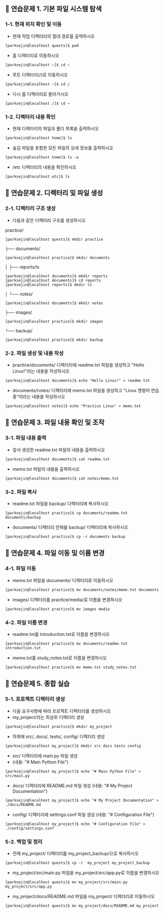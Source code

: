 ## 📁 연습문제 1. 기본 파일 시스템 탐색
### 1-1. 현재 위치 확인 및 이동
- 현재 작업 디렉터리의 절대 경로를 출력하시오
```shell
[parksejin@localhost quests]$ pwd
```
- 홈 디렉터리로 이동하시오
```shell
[parksejin@localhost ~]$ cd ~
```
- 루트 디렉터리(/)로 이동하시오
```shell
[parksejin@localhost ~]$ cd /
```
- 다시 홈 디렉터리로 돌아가시오
```shell
[parksejin@localhost /]$ cd ~
```
### 1-2. 디렉터리 내용 확인
- 현재 디렉터리의 파일과 폴더 목록을 출력하시오
```shell
[parksejin@localhost home]$ ls
```
- 숨김 파일을 포함한 모든 파일의 상세 정보를 출력하시오
```shell
[parksejin@localhost home]$ ls -a
```
- /etc 디렉터리의 내용을 확인하시오
```shell
[parksejin@localhost etc]$ ls
```
## 📁 연습문제 2. 디렉터리 및 파일 생성
### 2-1. 디렉터리 구조 생성
- 다음과 같은 디렉터리 구조를 생성하시오

practice/
```shell
[parksejin@localhost quests]$ mkdir practice
```
├── documents/
```shell
[parksejin@localhost practice]$ mkdir documents
```
│   ├── reports/ls
```shell
[parksejin@localhost documents]$ mkdir reports
[parksejin@localhost documents]$ cd reports
[parksejin@localhost reports]$ mkdir ls
```
│   └── notes/
```shell
[parksejin@localhost documents]$ mkdir notes
```
├── images/
```shell
[parksejin@localhost practice]$ mkdir images
```
└── backup/
```shell
[parksejin@localhost practice]$ mkdir backup
```
### 2-2. 파일 생성 및 내용 작성
- practice/documents/ 디렉터리에 readme.txt 파일을 생성하고 "Hello Linux!"라는 내용을 작성하시오
```shell
[parksejin@localhost documents]$ echo "Hello Linux!" > readme.txt
```
- documents/notes/ 디렉터리에 memo.txt 파일을 생성하고 "Linux 명령어 연습 중"이라는 내용을 작성하시오
```shell
[parksejin@localhost notes]$ echo "Practice Linux" > memo.txt
```
## 📁 연습문제 3. 파일 내용 확인 및 조작
### 3-1. 파일 내용 출력
- 앞서 생성한 readme.txt 파일의 내용을 출력하시오
```shell
[parksejin@localhost documents]$ cat readme.txt
```
- memo.txt 파일의 내용을 출력하시오
```shell
[parksejin@localhost documents]$ cat notes/memo.txt
```
### 3-2. 파일 복사
- readme.txt 파일을 backup/ 디렉터리에 복사하시오
```shell
[parksejin@localhost practice]$ cp documents/readme.txt documents/backup
```
- documents/ 디렉터리 전체를 backup/ 디렉터리에 복사하시오
```shell
[parksejin@localhost practice]$ cp -r documents backup
```
## 📁 연습문제 4. 파일 이동 및 이름 변경
### 4-1. 파일 이동
- memo.txt 파일을 documents/ 디렉터리로 이동하시오
```
[parksejin@localhost practice]$ mv documents/notes/memo.txt documents
```
- images/ 디렉터리를 practice/media/로 이름을 변경하시오
```shell
[parksejin@localhost practice]$ mv images media
```
### 4-2. 파일 이름 변경
- readme.txt를 introduction.txt로 이름을 변경하시오
```shell
[parksejin@localhost practice]$ mv documents/readme.txt introduction.txt
```
- memo.txt를 study_notes.txt로 이름을 변경하시오
```shell
[parksejin@localhost practice]$ mv memo.txt study_notes.txt
```
## 📁 연습문제 5. 종합 실습
### 5-1. 프로젝트 디렉터리 생성
- 다음 요구사항에 따라 프로젝트 디렉터리를 생성하시오
- my_project/라는 최상위 디렉터리 생성
```shell
[parksejin@localhost practice]$ mkdir my_project
```
- 하위에 src/, docs/, tests/, config/ 디렉터리 생성
```shell
[parksejin@localhost my_project]$ mkdir src docs tests config
```
- src/ 디렉터리에 main.py 파일 생성
- (내용: "# Main Python File")
```shell
[parksejin@localhost my_project]$ echo "# Main Python File" > src/main.py
```
- docs/ 디렉터리에 README.md 파일 생성 (내용: "# My Project Documentation")
```shell
[parksejin@localhost my_project]$ echo "# My Project Documentation" > ./docs/README.md
```
- config/ 디렉터리에 settings.conf 파일 생성 (내용: "# Configuration File")
```shell
[parksejin@localhost my_project]$ echo "# Configuration File" > ./config/settings.conf
```
### 5-2. 백업 및 정리
- 전체 my_project/ 디렉터리를 my_project_backup/으로 복사하시오
```shell
[parksejin@localhost quests]$ cp -r  my_project my_project_backup
```
- my_project/src/main.py 파일을 my_project/src/app.py로 이름을 변경하시오
```shell
[parksejin@localhost quests]$ mv my_project/src/main.py my_project/src/app.py
```
- my_project/docs/README.md 파일을 my_project/ 디렉터리로 이동하시오
```shell
[parksejin@localhost quests]$ mv my_project/docs/README.md my_project
```